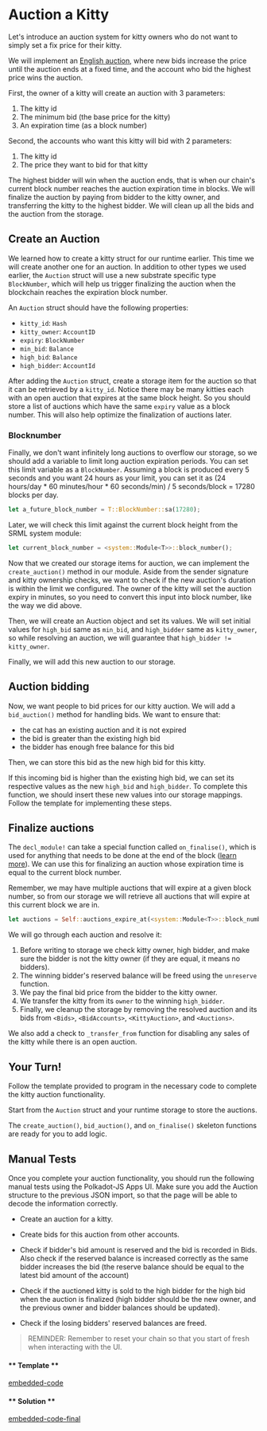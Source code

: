 Auction a Kitty
===

Let's introduce an auction system for kitty owners who do not want to simply set a fix price for their kitty.

We will implement an [English auction](https://en.wikipedia.org/wiki/Auction#Types), where new bids increase the price until the auction ends at a fixed time, and the account who bid the highest price wins the auction.

First, the owner of a kitty will create an auction with 3 parameters:
1. The kitty id
2. The minimum bid (the base price for the kitty)
3. An expiration time (as a block number)

Second, the accounts who want this kitty will bid with 2 parameters:
1. The kitty id
2. The price they want to bid for that kitty

The highest bidder will win when the auction ends, that is when our chain's current block number reaches the auction expiration time in blocks. We will finalize the auction by paying from bidder to the kitty owner, and transferring the kitty to the highest bidder. We will clean up all the bids and the auction from the storage.

## Create an Auction

We learned how to create a kitty struct for our runtime earlier. This time we will create another one for an auction. In addition to other types we used earlier, the `Auction` struct will use a new substrate specific type `BlockNumber`, which will help us trigger finalizing the auction when the blockchain reaches the expiration block number.

An `Auction` struct should have the following properties:
- `kitty_id`: `Hash`
- `kitty_owner`: `AccountID`
- `expiry`: `BlockNumber`
- `min_bid`: `Balance`
- `high_bid`: `Balance`
- `high_bidder`: `AccountId`

After adding the `Auction` struct, create a storage item for the auction so that it can be retrieved by a `kitty_id`. Notice there may be many kitties each with an open auction that expires at the same block height. So you should store a list of auctions which have the same `expiry` value as a block number. This will also help optimize the finalization of auctions later.

### Blocknumber

Finally, we don't want infinitely long auctions to overflow our storage, so we should add a variable to limit long auction expiration periods. You can set this limit variable as a `BlockNumber`. Assuming a block is produced every 5 seconds and you want 24 hours as your limit, you can set it as (24 hours/day * 60 minutes/hour * 60 seconds/min) / 5 seconds/block = 17280 blocks per day.

```rust
let a_future_block_number = T::BlockNumber::sa(17280);
```

Later, we will check this limit against the current block height from the SRML system module:

```rust
let current_block_number = <system::Module<T>>::block_number();
```

Now that we created our storage items for auction, we can implement the `create_auction()` method in our module. Aside from the sender signature and kitty ownership checks, we want to check if the new auction's duration is within the limit we configured. The owner of the kitty will set the auction expiry in minutes, so you need to convert this input into block number, like the way we did above.

Then, we will create an Auction object and set its values. We will set initial values for `high_bid` same as `min_bid`, and `high_bidder` same as `kitty_owner`, so while resolving an auction, we will guarantee that `high_bidder != kitty_owner`.

Finally, we will add this new auction to our storage.

## Auction bidding

Now, we want people to bid prices for our kitty auction. We will add a `bid_auction()` method for handling bids. We want to ensure that:

* the cat has an existing auction and it is not expired
* the bid is greater than the existing high bid
* the bidder has enough free balance for this bid

Then, we can store this bid as the new high bid for this kitty.

If this incoming bid is higher than the existing high bid, we can set its respective values as the new `high_bid` and `high_bidder`. To complete this function, we should insert these new values into our storage mappings. Follow the template for implementing these steps.

## Finalize auctions

The `decl_module!` can take a special function called `on_finalise()`, which is used for anything that needs to be done at the end of the block ([learn more](https://substrate.readme.io/docs/decl_module#section-on_initialise-and-on_finalise-)). We can use this for finalizing an auction whose expiration time is equal to the current block number.

Remember, we may have multiple auctions that will expire at a given block number, so from our storage we will retrieve all auctions that will expire at this current block we are in.

```rust
let auctions = Self::auctions_expire_at(<system::Module<T>>::block_number());
```

We will go through each auction and resolve it:

1. Before writing to storage we check kitty owner, high bidder, and make sure the bidder is not the kitty owner (if they are equal, it means no bidders).
2. The winning bidder's reserved balance will be freed using the `unreserve` function.
3. We pay the final bid price from the bidder to the kitty owner.
4. We transfer the kitty from its `owner` to the winning `high_bidder`.
5. Finally, we cleanup the storage by removing the resolved auction and its bids from `<Bids>`, `<BidAccounts>`, `<KittyAuction>`, and `<Auctions>`.

We also add a check to `_transfer_from` function for disabling any sales of the kitty while there is an open auction.

## Your Turn!

Follow the template provided to program in the necessary code to complete the kitty auction functionality.

Start from the `Auction` struct and your runtime storage to store the auctions.

The `create_auction()`, `bid_auction()`, and `on_finalise()` skeleton functions are ready for you to add logic.

## Manual Tests

Once you complete your auction functionality, you should run the following manual tests using the Polkadot-JS Apps UI. Make sure you add the Auction structure to the previous JSON import, so that the page will be able to decode the information correctly.

- Create an auction for a kitty.

- Create bids for this auction from other accounts.

- Check if bidder's bid amount is reserved and the bid is recorded in Bids. Also check if the reserved balance is increased correctly as the same bidder increases the bid (the reserve balance should be equal to the latest bid amount of the account)

- Check if the auctioned kitty is sold to the high bidder for the high bid when the auction is finalized (high bidder should be the new owner, and the previous owner and bidder balances should be updated).

- Check if the losing bidders' reserved balances are freed.

> REMINDER: Remember to reset your chain so that you start of fresh when interacting with the UI.

<!-- tabs:start -->

#### ** Template **

[embedded-code](./assets/3.6-template.rs ':include :type=code embed-template')

#### ** Solution **

[embedded-code-final](./assets/3.6-finished-code.rs ':include :type=code embed-final')

<!-- tabs:end -->

